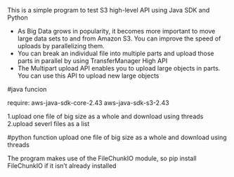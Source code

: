 This is a simple program to test S3 high-level API using Java SDK and Python

 *  As Big Data grows in popularity, it becomes more important to move large data sets to and from Amazon S3. You can improve the speed of uploads by parallelizing them. 
 *  You can break an individual file into multiple parts and upload those parts in parallel  by using TransferManager High API
 *  The Multipart upload API enables you to upload large objects in parts. You can use this API to upload new large objects

#java funcion

require: aws-java-sdk-core-2.43 aws-java-sdk-s3-2.43

1.upload one file of big size as a whole and download using threads
2.upload severl files as a list 

#python function
upload one file of big size as a whole and download using threads

The program  makes use of the FileChunkIO module, so pip install FileChunkIO if it isn’t already installed


